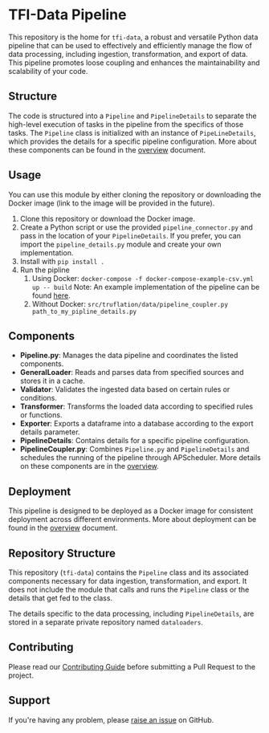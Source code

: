 # TFI-Data Pipeline

This repository is the home for `tfi-data`, a robust and versatile Python data pipeline that can be used to effectively and efficiently manage the flow of data processing, including ingestion, transformation, and export of data. This pipeline promotes loose coupling and enhances the maintainability and scalability of your code.

## Structure

The code is structured into a `Pipeline` and `PipelineDetails` to separate the high-level execution of tasks in the pipeline from the specifics of those tasks. The `Pipeline` class is initialized with an instance of `PipeLineDetails`, which provides the details for a specific pipeline configuration. More about these components can be found in the [overview](overview.md) document.

## Usage

You can use this module by either cloning the repository or downloading the Docker image (link to the image will be provided in the future).

1. Clone this repository or download the Docker image.
2. Create a Python script or use the provided `pipeline_connector.py` and pass in the location of your `PipelineDetails`. If you prefer, you can import the `pipeline_details.py` module and create your own implementation.
3. Install with `pip install .`
4. Run the pipline
   1. Using Docker:
        ```docker-compose -f docker-compose-example-csv.yml up -- build```
        Note: An example implementation of the pipeline can be found [here](https://github.com/truflationdev/truflation-data/tree/main/examples/csv_example).
   2. Without Docker:
       `src/truflation/data/pipeline_coupler.py path_to_my_pipline_details.py`

## Components

* **Pipeline.py**: Manages the data pipeline and coordinates the listed components.
* **GeneralLoader**: Reads and parses data from specified sources and stores it in a cache.
* **Validator**: Validates the ingested data based on certain rules or conditions.
* **Transformer**: Transforms the loaded data according to specified rules or functions.
* **Exporter**: Exports a dataframe into a database according to the export details parameter.
* **PipelineDetails**: Contains details for a specific pipeline configuration.
* **PipelineCoupler.py**: Combines `Pipeline.py` and `PipelineDetails` and schedules the running of the pipeline through APScheduler.
More details on these components are in the [overview](overview.md).

## Deployment

This pipeline is designed to be deployed as a Docker image for consistent deployment across different environments. More about deployment can be found in the [overview](overview.md) document.

## Repository Structure

This repository (`tfi-data`) contains the `Pipeline` class and its associated components necessary for data ingestion, transformation, and export. It does not include the module that calls and runs the `Pipeline` class or the details that get fed to the class. 

The details specific to the data processing, including `PipelineDetails`, are stored in a separate private repository named `dataloaders`.

## Contributing

Please read our [Contributing Guide](CONTRIBUTING.md) before submitting a Pull Request to the project.

## Support

If you're having any problem, please [raise an issue](https://github.com/truflationdev/truflation-data/issues/new) on GitHub.
